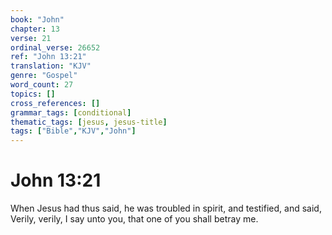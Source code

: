```yaml
---
book: "John"
chapter: 13
verse: 21
ordinal_verse: 26652
ref: "John 13:21"
translation: "KJV"
genre: "Gospel"
word_count: 27
topics: []
cross_references: []
grammar_tags: [conditional]
thematic_tags: [jesus, jesus-title]
tags: ["Bible","KJV","John"]
---
```


# John 13:21

When Jesus had thus said, he was troubled in spirit, and testified, and said, Verily, verily, I say unto you, that one of you shall betray me.
